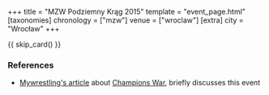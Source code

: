 +++
title = "MZW Podziemny Krąg 2015"
template = "event_page.html"
[taxonomies]
chronology = ["mzw"]
venue = ["wroclaw"]
[extra]
city = "Wrocław"
+++

{{ skip_card() }}

### References

* [Mywrestling's article](https://mywrestling.com.pl/galeria-zdjec-z-champions-war-materialy-video-z-gali-gwf-next-step-zamkniety-event-we-wroclawiu-wrestlerzy-z-niemiec-na-pokazie-w-opawie-koszulka-mzw/) about [Champions War](@/e/mzw/2015-05-31-mzw-champions-war.md), briefly discusses this event
